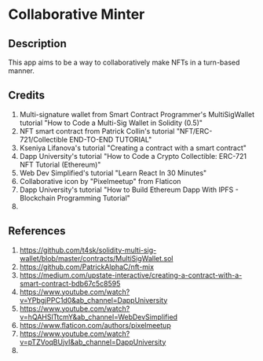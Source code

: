 # Collaborative Minter

## Description
This app aims to be a way to collaboratively make NFTs in a turn-based manner.

## Credits
1. Multi-signature wallet from Smart Contract Programmer's MultiSigWallet tutorial "How to Code a Multi-Sig Wallet in Solidity (0.5)"
2. NFT smart contract from Patrick Collin's tutorial "NFT/ERC-721/Collectible END-TO-END TUTORIAL"
3. Kseniya Lifanova's tutorial "Creating a contract with a smart contract"
4. Dapp University's tutorial "How to Code a Crypto Collectible: ERC-721 NFT Tutorial (Ethereum)"
5. Web Dev Simplified's tutorial "Learn React In 30 Minutes"
6. Collaborative icon by "Pixelmeetup" from Flaticon
7. Dapp University's tutorial "How to Build Ethereum Dapp With IPFS - Blockchain Programming Tutorial"
8. 

## References
1. https://github.com/t4sk/solidity-multi-sig-wallet/blob/master/contracts/MultiSigWallet.sol
2. https://github.com/PatrickAlphaC/nft-mix
3. https://medium.com/upstate-interactive/creating-a-contract-with-a-smart-contract-bdb67c5c8595
4. https://www.youtube.com/watch?v=YPbgjPPC1d0&ab_channel=DappUniversity
5. https://www.youtube.com/watch?v=hQAHSlTtcmY&ab_channel=WebDevSimplified
6. https://www.flaticon.com/authors/pixelmeetup
7. https://www.youtube.com/watch?v=pTZVoqBUjvI&ab_channel=DappUniversity
8.
